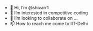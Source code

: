 - 👋 Hi, I’m @shivarr1
- 👀 I’m interested in competitive coding
- 💞️ I’m looking to collaborate on ...
- 📫 How to reach me come to IIT-Delhi

<!---
shivarr1/shivarr1 is a ✨ special ✨ repository because its `README.md` (this file) appears on your GitHub profile.
You can click the Preview link to take a look at your changes.
--->
